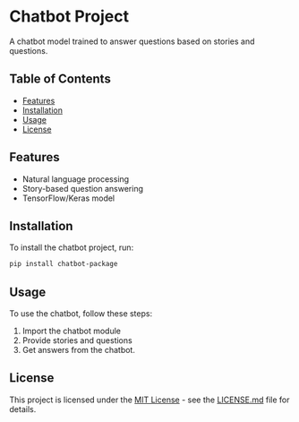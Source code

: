 
# Chatbot Project

A chatbot model trained to answer questions based on stories and questions.

## Table of Contents
- [Features](#features)
- [Installation](#installation)
- [Usage](#usage)
- [License](#license)

## Features

- Natural language processing
- Story-based question answering
- TensorFlow/Keras model

## Installation

To install the chatbot project, run:
```bash
pip install chatbot-package
```

## Usage

To use the chatbot, follow these steps:
1. Import the chatbot module
2. Provide stories and questions
3. Get answers from the chatbot.


## License

This project is licensed under the [MIT License](LICENSE.md) - see the [LICENSE.md](LICENSE.md) file for details.
